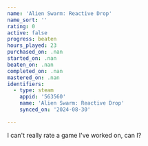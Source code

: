 ```yaml
---
name: 'Alien Swarm: Reactive Drop'
name_sort: ''
rating: 0
active: false
progress: beaten
hours_played: 23
purchased_on: .nan
started_on: .nan
beaten_on: .nan
completed_on: .nan
mastered_on: .nan
identifiers:
  - type: steam
    appid: '563560'
    name: 'Alien Swarm: Reactive Drop'
    synced_on: '2024-08-30'

---
```

I can't really rate a game I've worked on, can I?
